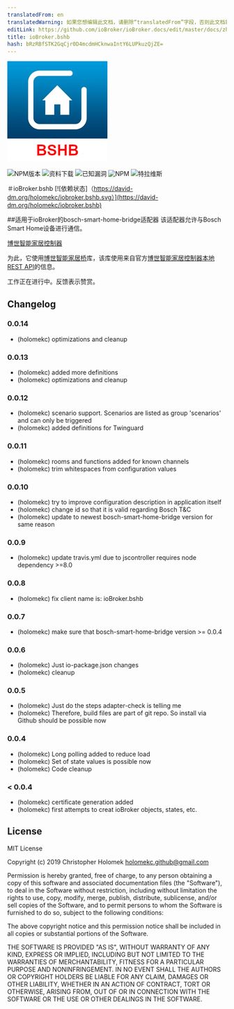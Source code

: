 ```yaml
---
translatedFrom: en
translatedWarning: 如果您想编辑此文档，请删除“translatedFrom”字段，否则此文档将再次自动翻译
editLink: https://github.com/ioBroker/ioBroker.docs/edit/master/docs/zh-cn/adapterref/iobroker.bshb/README.md
title: ioBroker.bshb
hash: bRzRBfSTK2GqCjr0D4mcdmHCknwaIntY6LUPkuzQjZE=
---
```

![商标](../../../en/adapterref/iobroker.bshb/admin/bshb-logo.jpg)

![NPM版本](http://img.shields.io/npm/v/iobroker.bshb.svg)
![资料下载](https://img.shields.io/npm/dm/iobroker.bshb.svg)
![已知漏洞](https://snyk.io/test/github/holomekc/ioBroker.bshb/badge.svg)
![NPM](https://nodei.co/npm/iobroker.bshb.png)
![特拉维斯](http://img.shields.io/travis/holomekc/ioBroker.bshb/master.svg)

＃ioBroker.bshb
[![依赖状态]（https://david-dm.org/holomekc/iobroker.bshb.svg）](https://david-dm.org/holomekc/iobroker.bshb)

##适用于ioBroker的bosch-smart-home-bridge适配器
该适配器允许与Bosch Smart Home设备进行通信。

[博世智能家居控制器](https://www.bosch-smarthome.com/de/de/produkte/smart-system-solutions/smart-home-controller)

为此，它使用[博世智能家居桥](https://github.com/holomekc/bosch-smart-home-bridge)库，该库使用来自官方[博世智能家居控制器本地REST API](https://github.com/BoschSmartHome/bosch-shc-api-docs)的信息。

工作正在进行中。反馈表示赞赏。

## Changelog

### 0.0.14
* (holomekc) optimizations and cleanup

### 0.0.13
* (holomekc) added more definitions
* (holomekc) optimizations and cleanup

### 0.0.12
* (holomekc) scenario support. Scenarios are listed as group 'scenarios' and can only be triggered
* (holomekc) added definitions for Twinguard

### 0.0.11
* (holomekc) rooms and functions added for known channels
* (holomekc) trim whitespaces from configuration values

### 0.0.10
* (holomekc) try to improve configuration description in application itself
* (holomekc) change id so that it is valid regarding Bosch T&C
* (holomekc) update to newest bosch-smart-home-bridge version for same reason

### 0.0.9
* (holomekc) update travis.yml due to jscontroller requires node dependency >=8.0

### 0.0.8
* (holomekc) fix client name is: ioBroker.bshb

### 0.0.7
* (holomekc) make sure that bosch-smart-home-bridge version >= 0.0.4

### 0.0.6
* (holomekc) Just io-package.json changes
* (holomekc) cleanup

### 0.0.5
* (holomekc) Just do the steps adapter-check is telling me
* (holomekc) Therefore, build files are part of git repo. So install via Github should be possible now

### 0.0.4
* (holomekc) Long polling added to reduce load
* (holomekc) Set of state values is possible now
* (holomekc) Code cleanup

### < 0.0.4
* (holomekc) certificate generation added
* (holomekc) first attempts to creat ioBroker objects, states, etc.

## License

MIT License

Copyright (c) 2019 Christopher Holomek <holomekc.github@gmail.com>

Permission is hereby granted, free of charge, to any person obtaining a copy
of this software and associated documentation files (the "Software"), to deal
in the Software without restriction, including without limitation the rights
to use, copy, modify, merge, publish, distribute, sublicense, and/or sell
copies of the Software, and to permit persons to whom the Software is
furnished to do so, subject to the following conditions:

The above copyright notice and this permission notice shall be included in all
copies or substantial portions of the Software.

THE SOFTWARE IS PROVIDED "AS IS", WITHOUT WARRANTY OF ANY KIND, EXPRESS OR
IMPLIED, INCLUDING BUT NOT LIMITED TO THE WARRANTIES OF MERCHANTABILITY,
FITNESS FOR A PARTICULAR PURPOSE AND NONINFRINGEMENT. IN NO EVENT SHALL THE
AUTHORS OR COPYRIGHT HOLDERS BE LIABLE FOR ANY CLAIM, DAMAGES OR OTHER
LIABILITY, WHETHER IN AN ACTION OF CONTRACT, TORT OR OTHERWISE, ARISING FROM,
OUT OF OR IN CONNECTION WITH THE SOFTWARE OR THE USE OR OTHER DEALINGS IN THE
SOFTWARE.